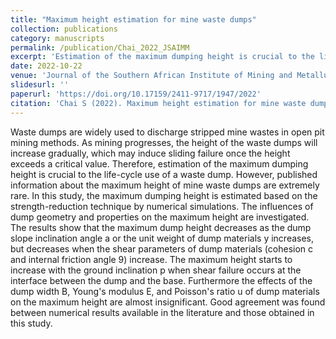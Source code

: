 ```yaml
---
title: "Maximum height estimation for mine waste dumps"
collection: publications
category: manuscripts
permalink: /publication/Chai_2022_JSAIMM
excerpt: 'Estimation of the maximum dumping height is crucial to the life-cycle use of a waste dump. In this study, the maximum dumping height is estimated based on the strength-reduction technique by numerical simulations. The influences of dump geometry and properties on the maximum height are investigated.'
date: 2022-10-22
venue: 'Journal of the Southern African Institute of Mining and Metallurgy'
slidesurl: ''
paperurl: 'https://doi.org/10.17159/2411-9717/1947/2022'
citation: 'Chai S (2022). Maximum height estimation for mine waste dumps. _Journal of the Southern African Institute of Mining and Metallurgy_. 122(10):579-586. https://doi.org/10.17159/2411-9717/1947/2022.'
---
```


Waste dumps are widely used to discharge stripped mine wastes in open pit mining methods. As mining progresses, the height of the waste dumps will increase gradually, which may induce sliding failure once the height exceeds a critical value. Therefore, estimation of the maximum dumping height is crucial to the life-cycle use of a waste dump. However, published information about the maximum height of mine waste dumps are extremely rare. In this study, the maximum dumping height is estimated based on the strength-reduction technique by numerical simulations. The influences of dump geometry and properties on the maximum height are investigated. The results show that the maximum dump height decreases as the dump slope inclination angle a or the unit weight of dump materials y increases, but decreases when the shear parameters of dump materials (cohesion c and internal friction angle 9) increase. The maximum height starts to increase with the ground inclination p when shear failure occurs at the interface between the dump and the base. Furthermore the effects of the dump width B, Young's modulus E, and Poisson's ratio u of dump materials on the maximum height are almost insignificant. Good agreement was found between numerical results available in the literature and those obtained in this study.
